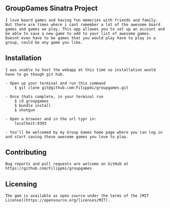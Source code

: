 ## GroupGames Sinatra Project 

    I love board games and having fun memories with friends and family. But there are times where i cant remember a lot of the awesome board games and games we play. This app allowes you to set up an account and be able to save a new game to add to your list of awesome games. Doesnt even have to be games that you would play have to play in a group, could be any game you like. 


## Installation

    I was unable to host the webapp at this time so installation would have to go though git hub.

    - Open up your terminal and run this command
        $ git clone git@github.com:Filippmi/groupgames.git
    
    - Once thats complete, in your terminal run
        $ cd groupgames
        $ bundle install
        $ shotgun
    
    - Open a browser and in the url typr in:
        localhost:9393

    - You'll be welcomed by my Group Games home page where you can log in and start saving those awesome games you love to play. 
    

## Contributing 

    Bug reports and pull requests are welcome on GitHub at https://github.com/Filippmi/groupgames

## Licensing 

    The gem is available as open source under the terms of the [MIT License](https://opensource.org/licenses/MIT).
